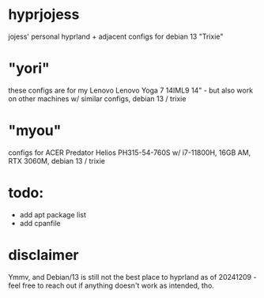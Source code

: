 # hyprjojess
jojess' personal hyprland + adjacent configs for debian 13 "Trixie"

# "yori"
these configs are for my Lenovo Lenovo Yoga 7 14IML9 14" - but also work on other machines w/ similar configs, debian 13 / trixie

# "myou"
configs for ACER Predator Helios PH315-54-760S w/ i7-11800H, 16GB AM, RTX 3060M, debian 13 / trixie

# todo:
* add apt package list
* add cpanfile

# disclaimer
Ymmv, and Debian/13 is still not the best place to hyprland as of 20241209  - feel free to reach out if anything doesn't work as intended, tho.
